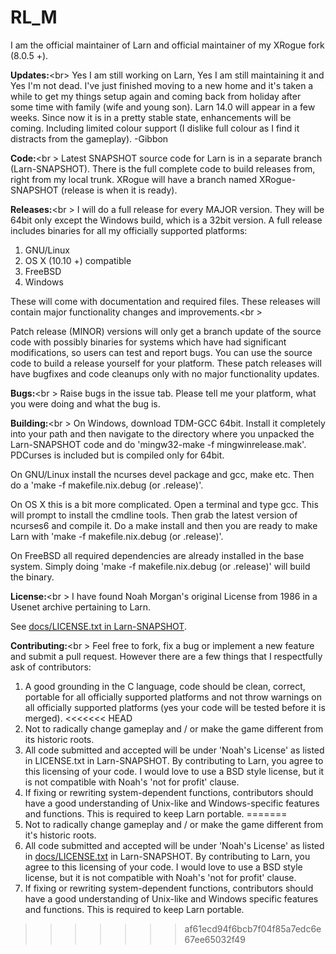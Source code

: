 # RL_M
I am the official maintainer of Larn and official maintainer of my XRogue fork (8.0.5 +).

<b>Updates:</b><br\>
Yes I am still working on Larn, Yes I am still maintaining it and Yes I'm not dead.  I've  just finished moving to a new home and it's taken a while to get my things setup again and coming back from holiday after some time with family (wife and young son).  Larn 14.0 will appear in a few weeks.  Since now it is in a pretty stable state, enhancements will be coming.  Including limited colour support (I dislike full colour as I find it distracts from the  gameplay). 
-Gibbon

<b>Code:</b><br \>
Latest SNAPSHOT source code for Larn is in a separate branch (Larn-SNAPSHOT).  There is the full complete code to build releases from, right from my local trunk.  XRogue will have a branch named XRogue-SNAPSHOT (release is when it is ready).

<b>Releases:</b><br \>
I will do a full release for every MAJOR version.  They will be 64bit only except the Windows build, which is a 32bit version.  A full release includes binaries for all my officially supported platforms:

1. GNU/Linux
2. OS X (10.10 +) compatible
3. FreeBSD
4. Windows

These will come with documentation and required files.  These releases will contain major functionality changes and improvements.<br \>

Patch release (MINOR) versions will only get a branch update of the source code with possibly binaries for systems which have had significant modifications, so users can test and report bugs. You can use the source code to build a release yourself for your platform.  These patch releases will have bugfixes and code cleanups only with no major functionality updates.

<b>Bugs:</b><br \>
Raise bugs in the issue tab.  Please tell me your platform, what you were doing and what the bug is.

<b>Building:</b><br \>
On Windows, download TDM-GCC 64bit.  Install it completely into your path and then navigate to the directory where you unpacked the Larn-SNAPSHOT code and do 'mingw32-make -f mingwinrelease.mak'.  PDCurses is included but is compiled only for 64bit.

On GNU/Linux install the ncurses devel package and gcc, make etc.  Then do a 'make -f makefile.nix.debug (or .release)'.

On OS X this is a bit more complicated.  Open a terminal and type gcc.  This will prompt to install the cmdline tools.  Then grab the latest version of ncurses6 and compile it.  Do a make install and then you are ready to make Larn with 'make -f makefile.nix.debug (or .release)'.

On FreeBSD all required dependencies are already installed in the base system.  Simply doing 'make -f makefile.nix.debug (or .release)' will build the binary.

<b>License:</b><br \>
I have found Noah Morgan's original License from 1986 in a Usenet archive pertaining to Larn.

See [docs/LICENSE.txt in Larn-SNAPSHOT](https://github.com/atsb/RL_M/blob/Larn-SNAPSHOT/docs/LICENSE.txt).

<b>Contributing:</b><br \>
Feel free to fork, fix a bug or implement a new feature and submit a pull request.  However there are a few things that I respectfully ask of contributors:

1. A good grounding in the C language, code should be clean, correct, portable for all officially supported platforms and not throw warnings on all officially supported platforms (yes your code will be tested before it is merged).
<<<<<<< HEAD
2. Not to radically change gameplay and / or make the game different from its historic roots.
3. All code submitted and accepted will be under 'Noah's License' as listed in LICENSE.txt in Larn-SNAPSHOT.  By contributing to Larn, you agree to this licensing of your code.  I would love to use a BSD style license, but it is not compatible with Noah's 'not for profit' clause.
4. If fixing or rewriting system-dependent functions, contributors should have a good understanding of Unix-like and Windows-specific features and functions.  This is required to keep Larn portable.
=======
2. Not to radically change gameplay and / or make the game different from it's historic roots.
3. All code submitted and accepted will be under 'Noah's License' as listed in [docs/LICENSE.txt](https://github.com/atsb/RL_M/blob/Larn-SNAPSHOT/docs/LICENSE.txt) in Larn-SNAPSHOT.  By contributing to Larn, you agree to this licensing of your code.  I would love to use a BSD style license, but it is not compatible with Noah's 'not for profit' clause.
4. If fixing or rewriting system-dependent functions, contributors should have a good understanding of Unix-like and Windows specific features and functions.  This is required to keep Larn portable.
>>>>>>> af61ecd94f6bcb7f04f85a7edc6e67ee65032f49
